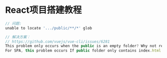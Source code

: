 # React项目搭建教程

```js
// 问题:
unable to locate '.../public/**/*' glob

// 解决方案：
// https://github.com/vuejs/vue-cli/issues/6281
This problem only occurs when the public is an empty folder? Why not remove your public folder directly ?
For SPA, this problem occurs If public folder only contains index.html or public folder is empty
```

































































































